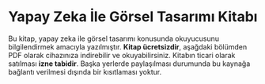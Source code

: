 # Yapay Zeka İle Görsel Tasarımı Kitabı

Bu kitap, yapay zeka ile görsel tasarımı konusunda okuyucusunu bilgilendirmek amacıyla yazılmıştır. <strong>Kitap ücretsizdir</strong>, aşağdaki bölümden PDF olarak cihazınıza indirebilir ve okuyabilirsiniz. Kitabın ticari olarak satılması <strong>izne tabidir</strong>. Başka yerlerde paylaşılması durumunda bu kaynağa bağlantı verilmesi dışında bir kısıtlaması yoktur.


